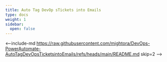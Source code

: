 ```yaml
---
title: Auto Tag DevOp sTickets into Emails
type: docs
weight: 1
sidebar:
  open: false
---
```


<--include-md https://raw.githubusercontent.com/mightora/DevOps-PowerAutomate-AutoTagDevOpsTicketsintoEmails/refs/heads/main/README.md skip=2 -->